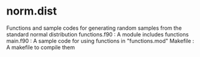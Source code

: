 # norm.dist
Functions and sample codes for generating random samples from the standard normal distribution
functions.f90 : A module includes functions
main.f90 : A sample code for using functions in "functions.mod"
Makefile : A makefile to compile them
